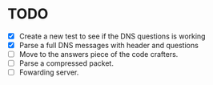 # TODO
- [x] Create a new test to see if the DNS questions is working
- [x] Parse a full DNS messages with header and questions
- [ ] Move to the answers piece of the code crafters.
- [ ] Parse a compressed packet.
- [ ] Fowarding server.